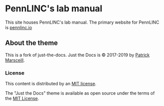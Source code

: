 # PennLINC's lab manual

This site houses PennLINC's lab manual.
The primary website for PennLINC is [pennlinc.io](https://pennlinc.io)

## About the theme

This is a fork of just-the-docs.
Just the Docs is &copy; 2017-2019 by [Patrick Marsceill](http://patrickmarsceill.com).

### License

This content is distributed by an [MIT license](https://github.com/PennLINC/PennLINC.github.io/tree/master/LICENSE.txt).

The "Just the Docs" theme is available as open source under the terms of the [MIT License](http://opensource.org/licenses/MIT).
